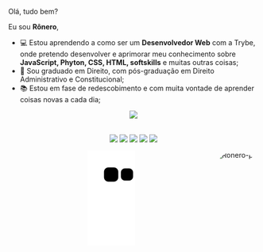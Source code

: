 Olá, tudo bem?

Eu sou **Rônero**,

- 💻 Estou aprendendo a como ser um **Desenvolvedor Web** com a Trybe, onde pretendo desenvolver e aprimorar meu conhecimento sobre **JavaScript, Phyton, CSS, HTML, softskills** e muitas outras coisas;
- 👔 Sou graduado em Direito, com pós-graduação em Direito Administrativo e Constitucional;
- 📚 Estou em fase de redescobimento e com muita vontade de aprender coisas novas a cada dia;


<div align="center">
  <a href="https://github.com/ronerog">
     <a href="https://github.com/ronerog">
  <img height="180em" src="https://github-readme-stats.vercel.app/api?username=ronerog&show_icons=true&theme=dracula&include_all_commits=true&count_private=true"/>


##

<div> 
   <a href="https://instagram.com/ronero.g" target="_blank"><img src="https://img.shields.io/badge/-Instagram-%23E4405F?style=for-the-badge&logo=instagram&logoColor=white" target="_blank"></a>
 	<a href="https://www.twitch.tv/ansios0_" target="_blank"><img src="https://img.shields.io/badge/Twitch-9146FF?style=for-the-badge&logo=twitch&logoColor=white" target="_blank"></a>
 <a href="https://discordapp.com/users/319915402069147659" target="_blank"><img src="https://img.shields.io/badge/Discord-7289DA?style=for-the-badge&logo=discord&logoColor=white" target="_blank"></a> 
  <a href = "mailto:ronerojr@gmail.com"><img src="https://img.shields.io/badge/-Gmail-%23333?style=for-the-badge&logo=gmail&logoColor=white" target="_blank"></a>
  <a href="https://www.linkedin.com/in/r%C3%B4nero-gomes-cavalcante-j%C3%BAnior-894231188/" target="_blank"><img src="https://img.shields.io/badge/-LinkedIn-%230077B5?style=for-the-badge&logo=linkedin&logoColor=white" target="_blank"></a> 

  
![Snake animation](https://github.com/ronerog/ronerog/blob/output/github-contribution-grid-snake.svg)
  <img align="right" alt="Ronero-pic" height="150" style="border-radius:50px;" src="https://media.discordapp.net/attachments/736974805760475217/969452638376714250/picasion.com_7db3aaa985d68a2eec9ded24d3d8fea3.gif">
</div>
</div>
